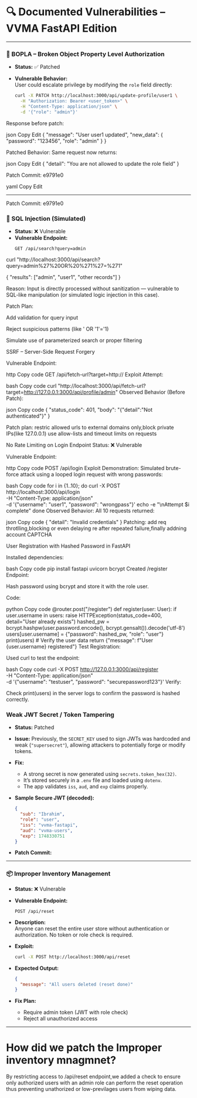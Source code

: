 # 🔍 Documented Vulnerabilities – VVMA FastAPI Edition

---

### 🔐 BOPLA – Broken Object Property Level Authorization

- **Status:** ✅ Patched  
- **Vulnerable Behavior:**  
  User could escalate privilege by modifying the `role` field directly:
  
  ```bash
  curl -X PATCH http://localhost:3000/api/update-profile/user1 \
    -H "Authorization: Bearer <user_token>" \
    -H "Content-Type: application/json" \
    -d '{"role": "admin"}'

Response before patch:

json
Copy
Edit
{
  "message": "User user1 updated",
  "new_data": {
    "password": "123456",
    "role": "admin"
  }
}

Patched Behavior:
Same request now returns:

json
Copy
Edit
{
  "detail": "You are not allowed to update the role field"
}

Patch Commit: e9791e0

yaml
Copy
Edit

---


 Patch Commit: e9791e0


### 🐞 SQL Injection (Simulated)

- **Status:** ❌ Vulnerable  
- **Vulnerable Endpoint:**  
  ```http
  GET /api/search?query=admin
curl "http://localhost:3000/api/search?query=admin%27%20OR%20%271%27=%271"

{
  "results": ["admin", "user1", "other records"]
}

Reason:
Input is directly processed without sanitization — vulnerable to SQL-like manipulation (or simulated logic injection in this case).

Patch Plan:

Add validation for query input

Reject suspicious patterns (like ' OR '1'='1)

Simulate use of parameterized search or proper filtering


SSRF – Server-Side Request Forgery

Vulnerable Endpoint:

http
Copy code
GET /api/fetch-url?target=http://<any-url>
Exploit Attempt:

bash
Copy code
curl "http://localhost:3000/api/fetch-url?target=http://127.0.0.1:3000/api/profile/admin"
Observed Behavior (Before Patch):

json
Copy code
{
  "status_code": 401,
  "body": "{\"detail\":\"Not authenticated\"}"
}

Patch plan: restric allowed urls to external domains only,block private IPs(like 127.0.0.1) use allow-lists and timeout limits on requests


No Rate Limiting on Login Endpoint
Status: ❌ Vulnerable

Vulnerable Endpoint:

http
Copy code
POST /api/login
Exploit Demonstration:
Simulated brute-force attack using a looped login request with wrong passwords:

bash
Copy code
for i in {1..10}; do
  curl -X POST http://localhost:3000/api/login \
    -H "Content-Type: application/json" \
    -d '{"username": "user1", "password": "wrongpass"}'
  echo -e "\nAttempt $i complete"
done
Observed Behavior:
All 10 requests returned:

json
Copy code
{
  "detail": "Invalid credentials"
}
Patching: add req throtlling,blocking or even delaying re after repeated failure,finally addning account CAPTCHA


User Registration with Hashed Password in FastAPI

Installed dependencies:

bash
Copy code
pip install fastapi uvicorn bcrypt
Created /register Endpoint:

Hash password using bcrypt and store it with the role user.

Code:

python
Copy code
@router.post("/register")
def register(user: User):
    if user.username in users:
        raise HTTPException(status_code=400, detail="User already exists")
    hashed_pw = bcrypt.hashpw(user.password.encode(), bcrypt.gensalt()).decode('utf-8')
    users[user.username] = {"password": hashed_pw, "role": "user"}
    print(users)  # Verify the user data
    return {"message": f"User {user.username} registered"}
Test Registration:

Used curl to test the endpoint:

bash
Copy code
curl -X POST http://127.0.0.1:3000/api/register \
-H "Content-Type: application/json" \
-d '{"username": "testuser", "password": "securepassword123"}'
Verify:

Check print(users) in the server logs to confirm the password is hashed correctly.


### Weak JWT Secret / Token Tampering

- **Status:** Patched  
- **Issue:** Previously, the `SECRET_KEY` used to sign JWTs was hardcoded and weak (`"supersecret"`), allowing attackers to potentially forge or modify tokens.

- **Fix:**  
  - A strong secret is now generated using `secrets.token_hex(32)`.
  - It’s stored securely in a `.env` file and loaded using `dotenv`.
  - The app validates `iss`, `aud`, and `exp` claims properly.

- **Sample Secure JWT (decoded):**
  ```json
  {
    "sub": "Ibrahim",
    "role": "user",
    "iss": "vvma-fastapi",
    "aud": "vvma-users",
    "exp": 1748330751
  }
  ```

- **Patch Commit:** _<your-latest commit hash>_


---

### 📦 Improper Inventory Management

- **Status:** ❌ Vulnerable  
- **Vulnerable Endpoint:**  
  ```http
  POST /api/reset
  ```

- **Description:**  
  Anyone can reset the entire user store without authentication or authorization. No token or role check is required.

- **Exploit:**

  ```bash
  curl -X POST http://localhost:3000/api/reset
  ```

- **Expected Output:**

  ```json
  {
    "message": "All users deleted (reset done)"
  }
  ```

- **Fix Plan:**
  - Require admin token (JWT with role check)
  - Reject all unauthorized access

---
# How did we patch the Improper inventory mnagmnet?
By restricting access to /api/reset endpoint,we added a check to ensure only authorized users with an admin role can perform the reset
operation thus preventing unathorized or low-previlages users from wiping data.
